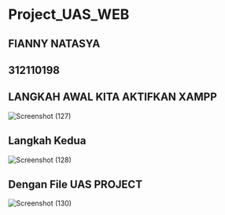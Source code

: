 # Project_UAS_WEB
## FIANNY NATASYA ##
## 312110198 ##

## LANGKAH AWAL KITA AKTIFKAN XAMPP ##

![Screenshot (127)](https://user-images.githubusercontent.com/94009296/211476856-19860ae7-1471-45cc-8c45-c2259b8ea9b0.png)

## Langkah Kedua ##
![Screenshot (128)](https://user-images.githubusercontent.com/94009296/211481151-234e153d-5290-4fc2-93ac-f64d6f52fb1e.png)

## Dengan File UAS PROJECT ##
![Screenshot (130)](https://user-images.githubusercontent.com/94009296/211482627-df75fb62-597c-4e5e-97b9-a36b474fb04f.png)
